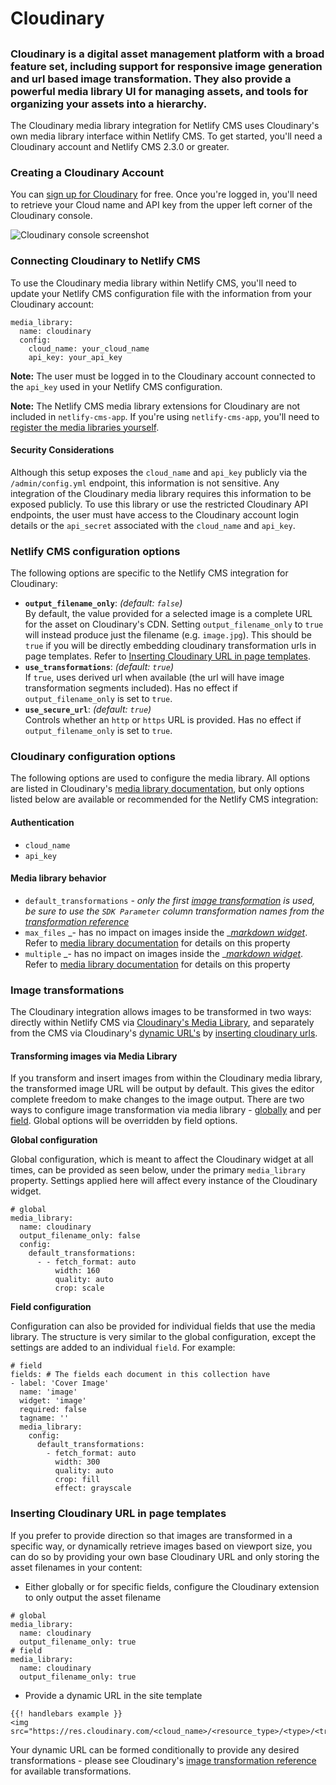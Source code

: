 # Cloudinary

##

### Cloudinary is a digital asset management platform with a broad feature set, including support for responsive image generation and url based image transformation. They also provide a powerful media library UI for managing assets, and tools for organizing your assets into a hierarchy.

The Cloudinary media library integration for Netlify CMS uses Cloudinary's own media library interface within Netlify CMS. To get started, you'll need a Cloudinary account and Netlify CMS 2.3.0 or greater.

### Creating a Cloudinary Account <a href="#creating-a-cloudinary-account" id="creating-a-cloudinary-account"></a>

You can [sign up for Cloudinary](https://cloudinary.com/users/register/free) for free. Once you're logged in, you'll need to retrieve your Cloud name and API key from the upper left corner of the Cloudinary console.

![Cloudinary console screenshot](https://d33wubrfki0l68.cloudfront.net/29a5db416520d9d810a02be208234662449d7e19/a122a/img/cloudinary-console-details.png)

### Connecting Cloudinary to Netlify CMS <a href="#connecting-cloudinary-to-netlify-cms" id="connecting-cloudinary-to-netlify-cms"></a>

To use the Cloudinary media library within Netlify CMS, you'll need to update your Netlify CMS configuration file with the information from your Cloudinary account:

```
media_library:
  name: cloudinary
  config:
    cloud_name: your_cloud_name
    api_key: your_api_key
```

**Note:** The user must be logged in to the Cloudinary account connected to the `api_key` used in your Netlify CMS configuration.

**Note:** The Netlify CMS media library extensions for Cloudinary are not included in `netlify-cms-app`. If you're using `netlify-cms-app`, you'll need to [register the media libraries yourself](https://www.netlifycms.org/blog/2019/07/netlify-cms-gatsby-plugin-4-0-0#using-media-libraries-with-netlify-cms-app).

#### Security Considerations <a href="#security-considerations" id="security-considerations"></a>

Although this setup exposes the `cloud_name` and `api_key` publicly via the `/admin/config.yml` endpoint, this information is not sensitive. Any integration of the Cloudinary media library requires this information to be exposed publicly. To use this library or use the restricted Cloudinary API endpoints, the user must have access to the Cloudinary account login details or the `api_secret` associated with the `cloud_name` and `api_key`.

### Netlify CMS configuration options <a href="#netlify-cms-configuration-options" id="netlify-cms-configuration-options"></a>

The following options are specific to the Netlify CMS integration for Cloudinary:

* **`output_filename_only`**: _(default: `false`)_\
  By default, the value provided for a selected image is a complete URL for the asset on Cloudinary's CDN. Setting `output_filename_only` to `true` will instead produce just the filename (e.g. `image.jpg`). This should be `true` if you will be directly embedding cloudinary transformation urls in page templates. Refer to [Inserting Cloudinary URL in page templates](https://www.netlifycms.org/docs/cloudinary/#inserting-cloudinary-url-in-page-templates).
* **`use_transformations`**: _(default: `true`)_\
  If `true`, uses derived url when available (the url will have image transformation segments included). Has no effect if `output_filename_only` is set to `true`.
* **`use_secure_url`**: _(default: `true`)_\
  Controls whether an `http` or `https` URL is provided. Has no effect if `output_filename_only` is set to `true`.

### Cloudinary configuration options <a href="#cloudinary-configuration-options" id="cloudinary-configuration-options"></a>

The following options are used to configure the media library. All options are listed in Cloudinary's [media library documentation](https://cloudinary.com/documentation/media\_library\_widget#3\_set\_the\_configuration\_options), but only options listed below are available or recommended for the Netlify CMS integration:

#### Authentication <a href="#authentication" id="authentication"></a>

* `cloud_name`
* `api_key`

#### Media library behavior <a href="#media-library-behavior" id="media-library-behavior"></a>

* `default_transformations` _- only the first_ [_image transformation_](https://www.netlifycms.org/docs/cloudinary/#image-transformations) _is used, be sure to use the `SDK Parameter` column transformation names from the_ [_transformation reference_](https://cloudinary.com/documentation/image\_transformation\_reference)
* `max_files` \_- has no impact on images inside the \_[_markdown widget_](https://www.netlifycms.org/docs/widgets/#markdown). Refer to [media library documentation](https://cloudinary.com/documentation/media\_library\_widget#3\_set\_the\_configuration\_options) for details on this property
* `multiple` \_- has no impact on images inside the \_[_markdown widget_](https://www.netlifycms.org/docs/widgets/#markdown). Refer to [media library documentation](https://cloudinary.com/documentation/media\_library\_widget#3\_set\_the\_configuration\_options) for details on this property

### Image transformations <a href="#image-transformations" id="image-transformations"></a>

The Cloudinary integration allows images to be transformed in two ways: directly within Netlify CMS via [Cloudinary's Media Library](https://www.netlifycms.org/docs/cloudinary/#transforming-images-via-media-library), and separately from the CMS via Cloudinary's [dynamic URL's](https://cloudinary.com/documentation/image\_transformations#delivering\_media\_assets\_using\_dynamic\_urls) by [inserting cloudinary urls](https://www.netlifycms.org/docs/cloudinary/#inserting-cloudinary-url-in-page-templates).

#### Transforming images via Media Library <a href="#transforming-images-via-media-library" id="transforming-images-via-media-library"></a>

If you transform and insert images from within the Cloudinary media library, the transformed image URL will be output by default. This gives the editor complete freedom to make changes to the image output. There are two ways to configure image transformation via media library - [globally](https://www.netlifycms.org/docs/cloudinary/#global-configuration) and per [field](https://www.netlifycms.org/docs/cloudinary/#field-configuration). Global options will be overridden by field options.

**Global configuration**

Global configuration, which is meant to affect the Cloudinary widget at all times, can be provided as seen below, under the primary `media_library` property. Settings applied here will affect every instance of the Cloudinary widget.

```
# global
media_library:
  name: cloudinary
  output_filename_only: false
  config:
    default_transformations:
      - - fetch_format: auto
          width: 160
          quality: auto
          crop: scale
```

**Field configuration**

Configuration can also be provided for individual fields that use the media library. The structure is very similar to the global configuration, except the settings are added to an individual `field`. For example:

```
# field
fields: # The fields each document in this collection have
- label: 'Cover Image'
  name: 'image'
  widget: 'image'
  required: false
  tagname: ''
  media_library:
    config:
      default_transformations:
        - fetch_format: auto
          width: 300
          quality: auto
          crop: fill
          effect: grayscale
```

### Inserting Cloudinary URL in page templates <a href="#inserting-cloudinary-url-in-page-templates" id="inserting-cloudinary-url-in-page-templates"></a>

If you prefer to provide direction so that images are transformed in a specific way, or dynamically retrieve images based on viewport size, you can do so by providing your own base Cloudinary URL and only storing the asset filenames in your content:

* Either globally or for specific fields, configure the Cloudinary extension to only output the asset filename

```
# global
media_library:
  name: cloudinary
  output_filename_only: true
# field
media_library:
  name: cloudinary
  output_filename_only: true
```

* Provide a dynamic URL in the site template

```
{{! handlebars example }}
<img src="https://res.cloudinary.com/<cloud_name>/<resource_type>/<type>/<transformations>/{{image}}"/>
```

Your dynamic URL can be formed conditionally to provide any desired transformations - please see Cloudinary's [image transformation reference](https://cloudinary.com/documentation/image\_transformation\_reference) for available transformations.
